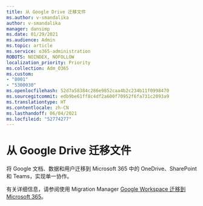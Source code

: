 ```yaml
---
title: 从 Google Drive 迁移文件
ms.author: v-smandalika
author: v-smandalika
manager: dansimp
ms.date: 01/29/2021
ms.audience: Admin
ms.topic: article
ms.service: o365-administration
ROBOTS: NOINDEX, NOFOLLOW
localization_priority: Priority
ms.collection: Adm_O365
ms.custom:
- "8001"
- "5300030"
ms.openlocfilehash: 52d7a58384c286e9852caa4b2c234b11f0998470
ms.sourcegitcommit: edb9be61ff8c4df2a600f70952f6fa731c2093a9
ms.translationtype: HT
ms.contentlocale: zh-CN
ms.lasthandoff: 06/04/2021
ms.locfileid: "52774277"
---
```

# <a name="migrate-files-from-google-drive"></a>从 Google Drive 迁移文件

将 Google 文档、数据和用户迁移到 Microsoft 365 中的 OneDrive、SharePoint 和 Teams，实现单一协作。

有关详细信息，请参阅使用 Migration Manager [Google Workspace 迁移到 Microsoft 365](/sharepointmigration/mm-google-overview)。
